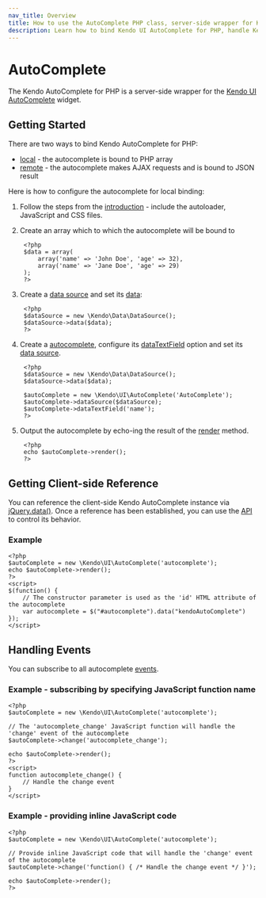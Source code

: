 ```yaml
---
nav_title: Overview
title: How to use the AutoComplete PHP class, server-side wrapper for Kendo UI AutoComplete widget
description: Learn how to bind Kendo UI AutoComplete for PHP, handle Kendo UI AutoComplete Events, access an existing autocomplete.
---
```


# AutoComplete

The Kendo AutoComplete for PHP is a server-side wrapper for the [Kendo UI AutoComplete](/api/web/autocomplete) widget.

## Getting Started

There are two ways to bind Kendo AutoComplete for PHP:

* [local](/getting-started/using-kendo-with/php/widgets/autocomplete/local-binding) - the autocomplete is bound to PHP array
* [remote](/getting-started/using-kendo-with/php/widgets/autocomplete/remote-binding) - the autocomplete makes AJAX requests and is bound to JSON result

Here is how to configure the autocomplete for local binding:

1. Follow the steps from the [introduction](/getting-started/using-kendo-with/php/introduction) - include the autoloader, JavaScript and CSS files.
2. Create an array which to which the autocomplete will be bound to

        <?php
        $data = array(
            array('name' => 'John Doe', 'age' => 32),
            array('name' => 'Jane Doe', 'age' => 29)
        );
        ?>
3. Create a [data source](/api/wrappers/php/Kendo/Data/DataSource) and set its [data](/api/wrappers/php/Kendo/Data/DataSource#data):

        <?php
        $dataSource = new \Kendo\Data\DataSource();
        $dataSource->data($data);
        ?>
4. Create a [autocomplete](/api/wrappers/php/Kendo/UI/AutoComplete), configure its [dataTextField](/api/wrappers/php/Kendo/UI/AutoComplete#datatextfield) option and set its [data source](/api/wrappers/php/Kendo/UI/AutoComplete#datasource).

        <?php
        $dataSource = new \Kendo\Data\DataSource();
        $dataSource->data($data);

        $autoComplete = new \Kendo\UI\AutoComplete('AutoComplete');
        $autoComplete->dataSource($dataSource);
        $autoComplete->dataTextField('name');
        ?>
5. Output the autocomplete by echo-ing the result of the [render](/api/wrappers/php/Kendo/UI/Widget#render) method.

        <?php
        echo $autoComplete->render();
        ?>

## Getting Client-side Reference

You can reference the client-side Kendo AutoComplete instance via [jQuery.data()](http://api.jquery.com/jQuery.data/).
Once a reference has been established, you can use the [API](/api/web/autocomplete#methods) to control its behavior.


### Example

    <?php
    $autoComplete = new \Kendo\UI\AutoComplete('autocomplete');
    echo $autoComplete->render();
    ?>
    <script>
    $(function() {
        // The constructor parameter is used as the 'id' HTML attribute of the autocomplete
        var autocomplete = $("#autocomplete").data("kendoAutoComplete")
    });
    </script>

## Handling Events

You can subscribe to all autocomplete [events](/api/web/autocomplete#events).

### Example - subscribing by specifying JavaScript function name

    <?php
    $autoComplete = new \Kendo\UI\AutoComplete('autocomplete');

    // The 'autocomplete_change' JavaScript function will handle the 'change' event of the autocomplete
    $autoComplete->change('autocomplete_change');

    echo $autoComplete->render();
    ?>
    <script>
    function autocomplete_change() {
        // Handle the change event
    }
    </script>

### Example - providing inline JavaScript code

    <?php
    $autoComplete = new \Kendo\UI\AutoComplete('autocomplete');

    // Provide inline JavaScript code that will handle the 'change' event of the autocomplete
    $autoComplete->change('function() { /* Handle the change event */ }');

    echo $autoComplete->render();
    ?>
